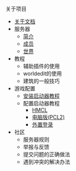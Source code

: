 
关于项目
- [关于文档](about/关于本文档的说明.md)
- 服务器
  - [简介](about-server/introduction.md)
  - [成员](about-server/members.md)
  - [世界](about-server/world.md)
- 教程
  - 辅助插件的使用
  - worldedit的使用
  - 建筑的一般技巧
- 游戏配置
  - [安装启动器教程](教程/安装/电脑版安装教程.md)
  - 配置启动器教程
    - [HMCL](教程/配置/电脑版HMCL配置教程.md)
    - [电脑版(PCL2)](教程/配置/电脑版PCL2配置教程.md)
    - [外置登录](教程/配置/TBST%E4%B8%93%E5%B1%9E-%E7%94%B5%E8%84%91%E7%89%88%E5%A4%96%E7%BD%AE%E7%99%BB%E5%BD%95%E6%95%99%E7%A8%8B.md)
- 社区
  - 服务器规则
  - 举报与反馈
  - 提交问题的正确做法
  - 遇到冲突的解决办法
